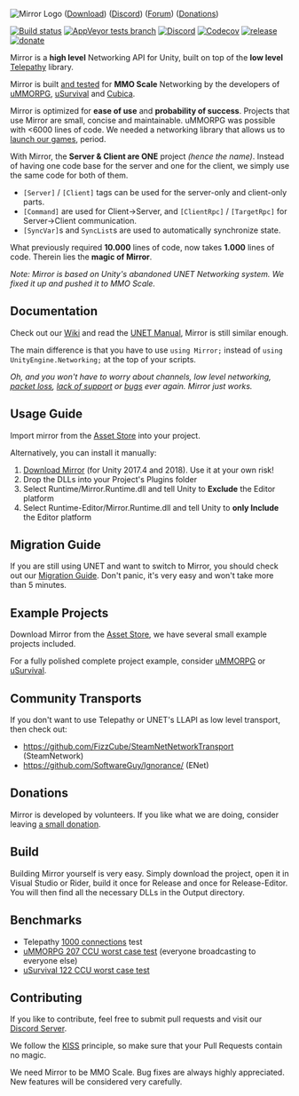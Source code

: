 ![Mirror Logo](https://i.imgur.com/5dUNWxl.png)
([Download](https://www.assetstore.unity3d.com/#!/content/129321)) ([Discord](https://discordapp.com/invite/N9QVxbM)) ([Forum](https://forum.unity.com/threads/mirror-networking-for-unity-aka-hlapi-community-edition.425437/)) ([Donations](https://www.patreon.com/MirrorTelepathy))

[![Build status](https://img.shields.io/appveyor/ci/vis2k73562/hlapi-community-edition/Mirror.svg)](https://ci.appveyor.com/project/vis2k73562/hlapi-community-edition/branch/mirror)
[![AppVeyor tests branch](https://img.shields.io/appveyor/tests/vis2k73562/hlapi-community-edition/Mirror.svg)](https://ci.appveyor.com/project/vis2k73562/hlapi-community-edition/branch/mirror/tests)
[![Discord](https://img.shields.io/discord/343440455738064897.svg)](https://discordapp.com/invite/N9QVxbM)
[![Codecov](https://codecov.io/gh/vis2k/mirror/branch/mirror/graph/badge.svg)](https://codecov.io/gh/vis2k/mirror/branch/mirror)
[![release](https://img.shields.io/github/release/vis2k/Mirror.svg)](https://github.com/vis2k/Mirror/releases/latest)
[![donate](https://img.shields.io/badge/contributions-welcome-brightgreen.svg)](https://www.patreon.com/MirrorTelepathy)

Mirror is a **high level** Networking API for Unity, built on top of the **low level** [Telepathy](https://github.com/vis2k/Telepathy) library.

Mirror is built [and tested](https://docs.google.com/document/d/e/2PACX-1vQqf_iqOLlBRTUqqyor_OUx_rHlYx-SYvZWMvHGuLIuRuxJ-qX3s8JzrrBB5vxDdGfl-HhYZW3g5lLW/pub#h.h4wha2mpetsc) for **MMO Scale** Networking by the developers of [uMMORPG](https://www.assetstore.unity3d.com/#!/content/51212), [uSurvival](https://www.assetstore.unity3d.com/#!/content/95015) and [Cubica](https://cubica.net).

Mirror is optimized for **ease of use** and **probability of success**. Projects that use Mirror are small, concise and maintainable. uMMORPG was possible with <6000 lines of code. We needed a networking library that allows us to [launch our games](https://ummorpg.net/showcase/), period.

With Mirror, the **Server & Client are ONE** project _(hence the name)_. Instead of having one code base for the server and one for the client, we simply use the same code for both of them.
* `[Server]` / `[Client]` tags can be used for the server-only and client-only parts.
* `[Command]` are used for Client->Server, and `[ClientRpc]` / `[TargetRpc]` for Server->Client communication.
* `[SyncVar]`s and `SyncList`s are used to automatically synchronize state.

What previously required **10.000** lines of code, now takes **1.000** lines of code. Therein lies the **magic of Mirror**.

_Note: Mirror is based on Unity's abandoned UNET Networking system. We fixed it up and pushed it to MMO Scale._

## Documentation
Check out our [Wiki](https://github.com/vis2k/Mirror/wiki) and read the [UNET Manual](https://docs.unity3d.com/Manual/UNet.html), Mirror is still similar enough.

The main difference is that you have to use `using Mirror;` instead of `using UnityEngine.Networking;` at the top of your scripts.

_Oh, and you won't have to worry about channels, low level networking, [packet loss](https://forum.unity.com/threads/unet-deprecation-thread.543501/page-3#post-3597869), [lack of support](https://forum.unity.com/threads/is-hlapi-dead.517436/) or [bugs](https://issuetracker.unity3d.com/issues/unet-networkwriter-dot-write-causing-readstring-slash-readbytes-out-of-range-errors-in-clients) ever again. Mirror just works._

## Usage Guide
Import mirror from the [Asset Store](https://www.assetstore.unity3d.com/#!/content/129321) into your project.

Alternatively,  you can install it manually:

1. [Download Mirror](https://github.com/vis2k/Mirror/releases) (for Unity 2017.4 and 2018). Use it at your own risk!
2. Drop the DLLs into your Project's Plugins folder
3. Select Runtime/Mirror.Runtime.dll and tell Unity to **Exclude** the Editor platform
4. Select Runtime-Editor/Mirror.Runtime.dll and tell Unity to **only Include** the Editor platform

## Migration Guide
If you are still using UNET and want to switch to Mirror, you should check out our [Migration Guide](https://github.com/vis2k/Mirror/blob/mirror/migration.md). Don't panic, it's very easy and won't take more than 5 minutes.

## Example Projects
Download Mirror from the [Asset Store](https://www.assetstore.unity3d.com/#!/content/129321), we have several small example projects included.

For a fully polished complete project example, consider [uMMORPG](https://www.assetstore.unity3d.com/#!/content/51212) or [uSurvival](https://www.assetstore.unity3d.com/#!/content/95015).

## Community Transports
If you don't want to use Telepathy or UNET's LLAPI as low level transport, then check out:
* https://github.com/FizzCube/SteamNetNetworkTransport (SteamNetwork)
* https://github.com/SoftwareGuy/Ignorance/ (ENet)

## Donations
Mirror is developed by volunteers. If you like what we are doing, consider leaving [a small donation](https://www.patreon.com/MirrorTelepathy).

## Build
Building Mirror yourself is very easy. Simply download the project, open it in Visual Studio or Rider, build it once for Release and once for Release-Editor. You will then find all the necessary DLLs in the Output directory.

## Benchmarks
* Telepathy [1000 connections](https://github.com/vis2k/Telepathy) test
* [uMMORPG 207 CCU worst case test](https://docs.google.com/document/d/e/2PACX-1vQqf_iqOLlBRTUqqyor_OUx_rHlYx-SYvZWMvHGuLIuRuxJ-qX3s8JzrrBB5vxDdGfl-HhYZW3g5lLW/pub#h.h4wha2mpetsc) (everyone broadcasting to everyone else)
* [uSurvival 122 CCU worst case test](https://docs.google.com/document/d/e/2PACX-1vT28FcGXYlbG8gwi8DhD914n7K-wCAE8qhfetPkSli96ikc1Td3zJO1IiwVhfPVtKUHF0l3N7ZkM5GU/pub#h.pwbvffnwcewe)

## Contributing
If you like to contribute, feel free to submit pull requests and visit our [Discord Server](https://discordapp.com/invite/N9QVxbM).

We follow the [KISS](https://en.wikipedia.org/wiki/KISS_principle) principle, so make sure that your Pull Requests contain no magic.

We need Mirror to be MMO Scale. Bug fixes are always highly appreciated. New features will be considered very carefully. 
